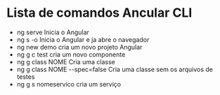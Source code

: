 # Lista de comandos Ancular CLI

* ng serve Inicia o Angular
* ng s -o Inicia o Angular e ja abre o navegador
* ng new demo cria um novo projeto Angular
* ng g c test cria um novo componente
* ng g class NOME Cria uma classe
* ng g class NOME --spec=false  Cria uma classe sem os arquivos de testes
* ng g s nomeservico cria um serviço